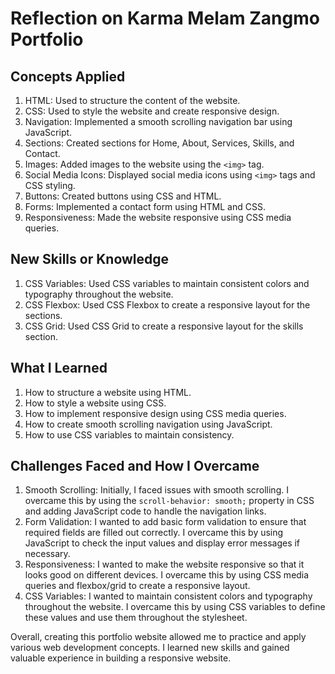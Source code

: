 # Reflection on Karma Melam Zangmo Portfolio

## Concepts Applied

1. HTML: Used to structure the content of the website.
2. CSS: Used to style the website and create responsive design.
3. Navigation: Implemented a smooth scrolling navigation bar using JavaScript.
4. Sections: Created sections for Home, About, Services, Skills, and Contact.
5. Images: Added images to the website using the `<img>` tag.
6. Social Media Icons: Displayed social media icons using `<img>` tags and CSS styling.
7. Buttons: Created buttons using CSS and HTML.
8. Forms: Implemented a contact form using HTML and CSS.
9. Responsiveness: Made the website responsive using CSS media queries.

## New Skills or Knowledge

1. CSS Variables: Used CSS variables to maintain consistent colors and typography throughout the website.
2. CSS Flexbox: Used CSS Flexbox to create a responsive layout for the sections.
3. CSS Grid: Used CSS Grid to create a responsive layout for the skills section.

## What I Learned

1. How to structure a website using HTML.
2. How to style a website using CSS.
3. How to implement responsive design using CSS media queries.
4. How to create smooth scrolling navigation using JavaScript.
5. How to use CSS variables to maintain consistency.

## Challenges Faced and How I Overcame

1. Smooth Scrolling: Initially, I faced issues with smooth scrolling. I overcame this by using the `scroll-behavior: smooth;` property in CSS and adding JavaScript code to handle the navigation links.
2. Form Validation: I wanted to add basic form validation to ensure that required fields are filled out correctly. I overcame this by using JavaScript to check the input values and display error messages if necessary.
3. Responsiveness: I wanted to make the website responsive so that it looks good on different devices. I overcame this by using CSS media queries and flexbox/grid to create a responsive layout.
4. CSS Variables: I wanted to maintain consistent colors and typography throughout the website. I overcame this by using CSS variables to define these values and use them throughout the stylesheet.

Overall, creating this portfolio website allowed me to practice and apply various web development concepts. I learned new skills and gained valuable experience in building a responsive website.